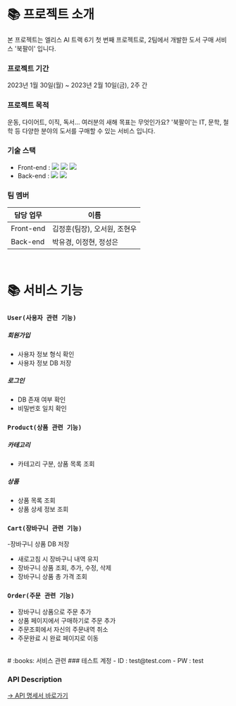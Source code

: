 # :books: 프로젝트 소개
본 프로젝트는 엘리스 AI 트랙 6기 첫 번째 프로젝트로, 2팀에서 개발한 도서 구매 서비스 '북팔이' 입니다.


### 프로젝트 기간
2023년 1월 30일(월) ~ 2023년 2월 10일(금), 2주 간


### 프로젝트 목적
운동, 다이어트, 이직, 독서... 여러분의 새해 목표는 무엇인가요?
'북팔이'는 IT, 문학, 철학 등 다양한 분야의 도서를 구매할 수 있는 서비스 입니다.


### 기술 스택
 - Front-end : <img src="https://img.shields.io/badge/javascript-F7DF1E?style=for-the-badge&logo=javascript&logoColor=black"> <img src="https://img.shields.io/badge/react-61DAFB?style=for-the-badge&logo=react&logoColor=black"> <img src="https://img.shields.io/badge/bootstrap-7952B3?style=for-the-badge&logo=bootstrap&logoColor=white">
 - Back-end  : <img src="https://img.shields.io/badge/node.js-339933?style=for-the-badge&logo=Node.js&logoColor=white"> <img src="https://img.shields.io/badge/mongoDB-47A248?style=for-the-badge&logo=MongoDB&logoColor=white">


### 팀 멤버
| 담당 업무 | 이름 |
| ------ | ------ |
| Front-end | 김정훈(팀장), 오서원, 조현우 |
| Back-end | 박유경, 이정현, 정성은 |

<br/>

# :books: 서비스 기능
### `User(사용자 관련 기능)`
##### 회원가입
- 사용자 정보 형식 확인
- 사용자 정보 DB 저장

##### 로그인
 - DB 존재 여부 확인
 - 비밀번호 일치 확인

### `Product(상품 관련 기능)`
##### 카테고리
 - 카테고리 구분, 상품 목록 조회

##### 상품
 - 상품 목록 조회
 - 상품 상세 정보 조회

### `Cart(장바구니 관련 기능)`
 -장바구니 상품 DB 저장
 - 새로고침 시 장바구니 내역 유지
 - 장바구니 상품 조회, 추가, 수정, 삭제
 - 장바구니 상품 총 가격 조회

### `Order(주문 관련 기능)`
 - 장바구니 상품으로 주문 추가
 - 상품 페이지에서 구매하기로 주문 추가
 - 주문조회에서 자신의 주문내역 취소
 - 주문완료 시 완료 페이지로 이동

<br/>
# :books: 서비스 관련
### 테스트 계정
 - ID : test@test.com
 - PW : test

### API Description
[→ API 명세서 바로가기](https://docs.google.com/spreadsheets/d/1zK9GTVhm7NLDp2YODRpz3VIzTz0VsS19Wzyw3Q_HtLQ/edit#gid=0)
